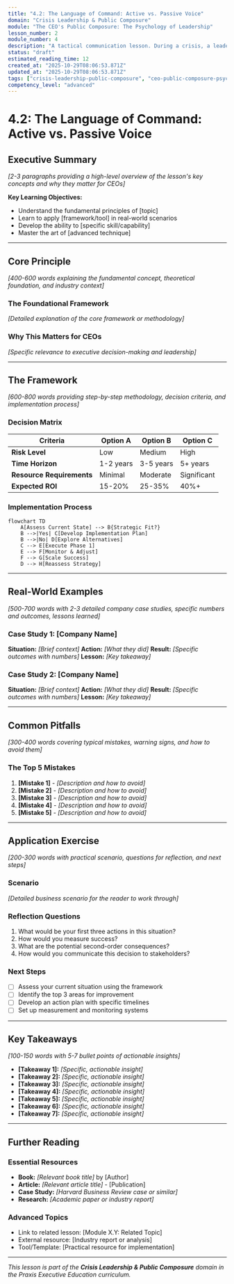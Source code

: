 ```yaml
---
title: "4.2: The Language of Command: Active vs. Passive Voice"
domain: "Crisis Leadership & Public Composure"
module: "The CEO's Public Composure: The Psychology of Leadership"
lesson_number: 2
module_number: 4
description: "A tactical communication lesson. During a crisis, a leader must speak in a direct, active voice ('We are taking these three actions') rather than a passive, bureaucratic one ('A committee has been formed to assess the situation'). This conveys ownership and agency."
status: "draft"
estimated_reading_time: 12
created_at: "2025-10-29T08:06:53.871Z"
updated_at: "2025-10-29T08:06:53.871Z"
tags: ["crisis-leadership-public-composure", "ceo-public-composure-psychology", "executive-education"]
competency_level: "advanced"
---
```


# 4.2: The Language of Command: Active vs. Passive Voice

## Executive Summary

*[2-3 paragraphs providing a high-level overview of the lesson's key concepts and why they matter for CEOs]*

**Key Learning Objectives:**
- Understand the fundamental principles of [topic]
- Learn to apply [framework/tool] in real-world scenarios
- Develop the ability to [specific skill/capability]
- Master the art of [advanced technique]

---

## Core Principle

*[400-600 words explaining the fundamental concept, theoretical foundation, and industry context]*

### The Foundational Framework

*[Detailed explanation of the core framework or methodology]*

### Why This Matters for CEOs

*[Specific relevance to executive decision-making and leadership]*

---

## The Framework

*[600-800 words providing step-by-step methodology, decision criteria, and implementation process]*

### Decision Matrix

| Criteria | Option A | Option B | Option C |
|----------|----------|----------|----------|
| **Risk Level** | Low | Medium | High |
| **Time Horizon** | 1-2 years | 3-5 years | 5+ years |
| **Resource Requirements** | Minimal | Moderate | Significant |
| **Expected ROI** | 15-20% | 25-35% | 40%+ |

### Implementation Process

```mermaid
flowchart TD
    A[Assess Current State] --> B{Strategic Fit?}
    B -->|Yes| C[Develop Implementation Plan]
    B -->|No| D[Explore Alternatives]
    C --> E[Execute Phase 1]
    E --> F[Monitor & Adjust]
    F --> G[Scale Success]
    D --> H[Reassess Strategy]
```

---

## Real-World Examples

*[500-700 words with 2-3 detailed company case studies, specific numbers and outcomes, lessons learned]*

### Case Study 1: [Company Name]
**Situation:** *[Brief context]*
**Action:** *[What they did]*
**Result:** *[Specific outcomes with numbers]*
**Lesson:** *[Key takeaway]*

### Case Study 2: [Company Name]
**Situation:** *[Brief context]*
**Action:** *[What they did]*
**Result:** *[Specific outcomes with numbers]*
**Lesson:** *[Key takeaway]*

---

## Common Pitfalls

*[300-400 words covering typical mistakes, warning signs, and how to avoid them]*

### The Top 5 Mistakes

1. **[Mistake 1]** - *[Description and how to avoid]*
2. **[Mistake 2]** - *[Description and how to avoid]*
3. **[Mistake 3]** - *[Description and how to avoid]*
4. **[Mistake 4]** - *[Description and how to avoid]*
5. **[Mistake 5]** - *[Description and how to avoid]*

---

## Application Exercise

*[200-300 words with practical scenario, questions for reflection, and next steps]*

### Scenario
*[Detailed business scenario for the reader to work through]*

### Reflection Questions
1. What would be your first three actions in this situation?
2. How would you measure success?
3. What are the potential second-order consequences?
4. How would you communicate this decision to stakeholders?

### Next Steps
- [ ] Assess your current situation using the framework
- [ ] Identify the top 3 areas for improvement
- [ ] Develop an action plan with specific timelines
- [ ] Set up measurement and monitoring systems

---

## Key Takeaways

*[100-150 words with 5-7 bullet points of actionable insights]*

- **[Takeaway 1]:** *[Specific, actionable insight]*
- **[Takeaway 2]:** *[Specific, actionable insight]*
- **[Takeaway 3]:** *[Specific, actionable insight]*
- **[Takeaway 4]:** *[Specific, actionable insight]*
- **[Takeaway 5]:** *[Specific, actionable insight]*
- **[Takeaway 6]:** *[Specific, actionable insight]*
- **[Takeaway 7]:** *[Specific, actionable insight]*

---

## Further Reading

### Essential Resources
- **Book:** *[Relevant book title]* by [Author]
- **Article:** *[Relevant article title]* - [Publication]
- **Case Study:** *[Harvard Business Review case or similar]*
- **Research:** *[Academic paper or industry report]*

### Advanced Topics
- Link to related lesson: [Module X.Y: Related Topic]
- External resource: [Industry report or analysis]
- Tool/Template: [Practical resource for implementation]

---

*This lesson is part of the **Crisis Leadership & Public Composure** domain in the Praxis Executive Education curriculum.*
